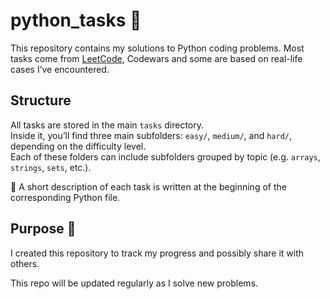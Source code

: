 # python_tasks 🐍

This repository contains my solutions to Python coding problems.
Most tasks come from [LeetCode](https://...), Codewars and some are based on real-life cases I’ve encountered.

## Structure

All tasks are stored in the main `tasks` directory.  
Inside it, you’ll find three main subfolders: `easy/`, `medium/`, and `hard/`, depending on the difficulty level.  
Each of these folders can include subfolders grouped by topic (e.g. `arrays`, `strings`, `sets`, etc.).

📝 A short description of each task is written at the beginning of the corresponding Python file.

## Purpose 🎯

I created this repository to track my progress and possibly share it with others.

This repo will be updated regularly as I solve new problems.
